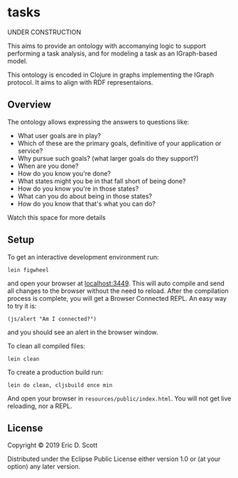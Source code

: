# tasks

UNDER CONSTRUCTION

This aims to provide an ontology with accomanying logic to support performing a task analysis, and for modeling a task as an IGraph-based model. 

This ontology is encoded in Clojure in graphs implementing the IGraph protocol. 
It aims to align with RDF representaions.

## Overview

The ontology allows expressing the answers to questions like:

- What user goals are in play?
- Which of these are the primary goals, definitive of your application or service?
- Why pursue such goals? (what larger goals do they support?)
- When are you done?
- How do you know you're done?
- What states might you be in that fall short of being done?
- How do you know you're in those states?
- What can you do about being in those states?
- How do you know that that's what you can do?

Watch this space for more details


## Setup

To get an interactive development environment run:

    lein figwheel

and open your browser at [localhost:3449](http://localhost:3449/).
This will auto compile and send all changes to the browser without the
need to reload. After the compilation process is complete, you will
get a Browser Connected REPL. An easy way to try it is:

    (js/alert "Am I connected?")

and you should see an alert in the browser window.

To clean all compiled files:

    lein clean

To create a production build run:

    lein do clean, cljsbuild once min

And open your browser in `resources/public/index.html`. You will not
get live reloading, nor a REPL. 

## License

Copyright © 2019 Eric D. Scott

Distributed under the Eclipse Public License either version 1.0 or (at your option) any later version.
